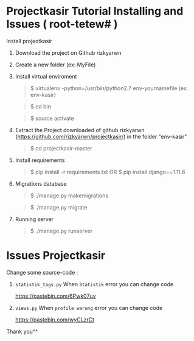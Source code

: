 # Projectkasir Tutorial Installing and Issues ( root-tetew# )

Install projectkasir

1. Download the project on Github rizkyarwn
2. Create a new folder (ex: MyFile)
3. Install virtual enviroment
   >$ virtualenv -python=/usr/bin/python2.7 env-yournamefile (ex: env-kasir)
   
   >$ cd bin
   
   >$ source activate
4. Extract the Project downloaded of github rizkyarwn (https://github.com/rizkyarwn/projectkasir/)
   in the folder "env-kasir"
   >$ cd projectkasir-master
5. Install requirements
   >$ pip install -r requirements.txt
   OR
   >$ pip install django==1.11.6
6. Migrations database
   >$ ./manage.py makemigrations
   
   >$ ./manage.py migrate
7. Running server
   >$ ./manage.py runserver
   
 # Issues Projectkasir
Change some source-code :
   
1. `statistik_tags.py`
When `Statistik` error you can change code

    https://pastebin.com/6Pwk07uv
  
2. `views.py`
When `profile warung` error you can change code

    https://pastebin.com/wyCLzrCt
    
Thank you^^
